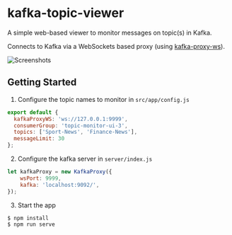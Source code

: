 # kafka-topic-viewer

A simple web-based viewer to monitor messages on topic(s) in Kafka.

Connects to Kafka via a WebSockets based proxy (using [kafka-proxy-ws](https://github.com/Microsoft/kafka-proxy-ws)).

![Screenshots](https://github.com/jchen86/kafka-topic-viewer/blob/master/screenshots.gif?raw=true)

## Getting Started
1. Configure the topic names to monitor in `src/app/config.js`
```javascript
export default {
  kafkaProxyWS: 'ws://127.0.0.1:9999',
  consumerGroup: 'topic-monitor-ui-3',
  topics: ['Sport-News', 'Finance-News'],
  messageLimit: 30
};
```
2. Configure the kafka server in `server/index.js`
```javascript
let kafkaProxy = new KafkaProxy({
    wsPort: 9999,
    kafka: 'localhost:9092/',
});
```
3. Start the app
```bash
$ npm install
$ npm run serve
```